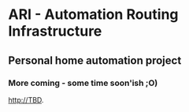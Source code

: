 # ARI - Automation Routing Infrastructure

## Personal home automation project

### More coming - some time soon'ish ;O)

[http://TBD](http://TBD.com).

